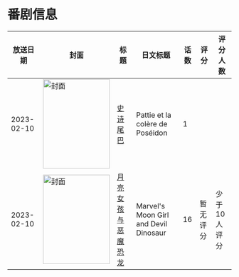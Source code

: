 # 番剧信息

|放送日期|封面|标题|日文标题|话数|评分|评分人数|
|---|---|---|---|---|---|---|
|2023-02-10|<img src="//lain.bgm.tv/pic/cover/c/72/aa/430029_B5Dn0.jpg" alt="封面" style="width:150px;height:200px;object-fit:cover;">|[史诗尾巴](https://bangumi.tv/subject/430029)|Pattie et la colère de Poséidon|1|||
|2023-02-10|<img src="//lain.bgm.tv/pic/cover/c/97/c9/430499_5LUOl.jpg" alt="封面" style="width:150px;height:200px;object-fit:cover;">|[月亮女孩与恶魔恐龙](https://bangumi.tv/subject/430499)|Marvel's Moon Girl and Devil Dinosaur|16|暂无评分|少于10人评分|
